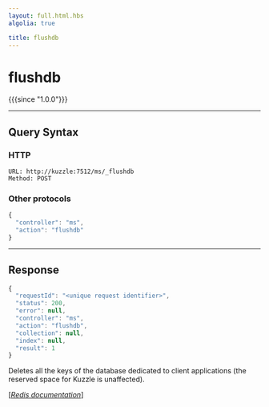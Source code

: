 ```yaml
---
layout: full.html.hbs
algolia: true

title: flushdb
---
```


# flushdb

{{{since "1.0.0"}}}



---

## Query Syntax

### HTTP

```http
URL: http://kuzzle:7512/ms/_flushdb
Method: POST
```

### Other protocols


```js
{
  "controller": "ms",
  "action": "flushdb"
}
```

---

## Response

```javascript
{
  "requestId": "<unique request identifier>",
  "status": 200,
  "error": null,
  "controller": "ms",
  "action": "flushdb",
  "collection": null,
  "index": null,
  "result": 1
}
```

Deletes all the keys of the database dedicated to client applications (the reserved space for Kuzzle is unaffected).

[[_Redis documentation_]](https://redis.io/commands/flushdb)
